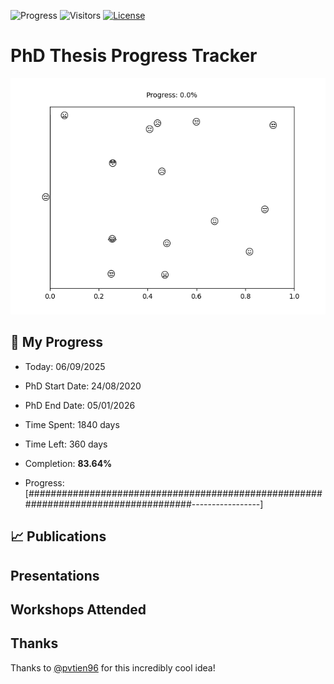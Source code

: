 ![Progress](https://img.shields.io/badge/Progress-83.64%25-48ae5c?style=flat-square)
![Visitors](https://api.visitorbadge.io/api/combined?path=https%3A%2F%2Fgithub.com%2Fpvtien96%2FPhD_Thesis_Tracker&label=Views&labelColor=%2337d67a&countColor=%23ff8a65&style=flat-square)
[![License](https://img.shields.io/badge/License-Apache_2.0-blue.svg)](https://opensource.org/licenses/Apache-2.0)

# PhD Thesis Progress Tracker

<td style="width: 10%; padding: 10px; border: none;">
      <img src="progress.gif" alt="Progress" style="height: 10%">
</td>

## :calendar: My Progress

- Today: 06/09/2025
- PhD Start Date: 24/08/2020
- PhD End Date: 05/01/2026

- Time Spent: 1840 days
- Time Left: 360 days
- Completion: <b>83.64%</b>
- Progress: [###################################################################################-----------------]

## 📈 Publications

## Presentations

## Workshops Attended

## Thanks

Thanks to [@pvtien96](https://github.com/pvtien96) for this incredibly cool idea!
